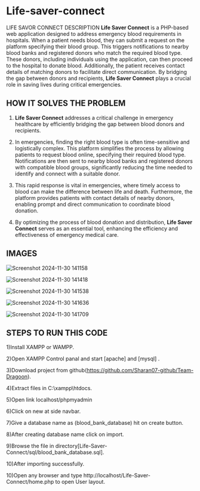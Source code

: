 # Life-saver-connect
LIFE SAVOR CONNECT
DESCRIPTION
**Life Saver Connect** is a PHP-based web application designed to address emergency blood requirements in hospitals. When a patient needs blood, they can submit a request on the platform specifying their blood group. This triggers notifications to nearby blood banks and registered donors who match the required blood type. These donors, including individuals using the application, can then proceed to the hospital to donate blood. Additionally, the patient receives contact details of matching donors to facilitate direct communication. By bridging the gap between donors and recipients, **Life Saver Connect** plays a crucial role in saving lives during critical emergencies.

## HOW IT SOLVES THE PROBLEM

1) **Life Saver Connect** addresses a critical challenge in emergency healthcare by efficiently bridging the gap between blood donors and recipients.  

2) In emergencies, finding the right blood type is often time-sensitive and logistically complex. This platform simplifies the process by allowing patients to request blood online, specifying their required blood type. Notifications are then sent to nearby blood banks and registered donors with compatible blood groups, significantly reducing the time needed to identify and connect with a suitable donor.  

3) This rapid response is vital in emergencies, where timely access to blood can make the difference between life and death. Furthermore, the platform provides patients with contact details of nearby donors, enabling prompt and direct communication to coordinate blood donation.  

4) By optimizing the process of blood donation and distribution, **Life Saver Connect** serves as an essential tool, enhancing the efficiency and effectiveness of emergency medical care.


## IMAGES

![Screenshot 2024-11-30 141158](https://github.com/user-attachments/assets/98ef35a4-41b5-43b3-b4ab-1aa055504440)

![Screenshot 2024-11-30 141418](https://github.com/user-attachments/assets/f4481ee7-cf5f-440e-8a27-e364d16a8237)

![Screenshot 2024-11-30 141538](https://github.com/user-attachments/assets/edc8738f-21f4-48e4-814f-ae702ce44e8e)

![Screenshot 2024-11-30 141636](https://github.com/user-attachments/assets/0c3d346f-e020-45a4-8764-08eb6fe49b6b)

![Screenshot 2024-11-30 141709](https://github.com/user-attachments/assets/c6d425b2-da1c-424f-9d89-1eb1dff74a77)


## STEPS TO RUN THIS CODE
1)Install XAMPP or WAMPP.

2)Open XAMPP Control panal and start [apache] and [mysql] .

3)Download project from github(https://github.com/Sharan07-github/Team-Dragoon).

4)Extract files in C:\xampp\htdocs.

5)Open link localhost/phpmyadmin

6)Click on new at side navbar.

7)Give a database name as (blood_bank_database) hit on create button.

8)After creating database name click on import.

9)Browse the file in directory[Life-Saver-Connect/sql/blood_bank_database.sql].

10)After importing successfully.

10)Open any browser and type http://localhost/Life-Saver-Connect/home.php to open User layout.
